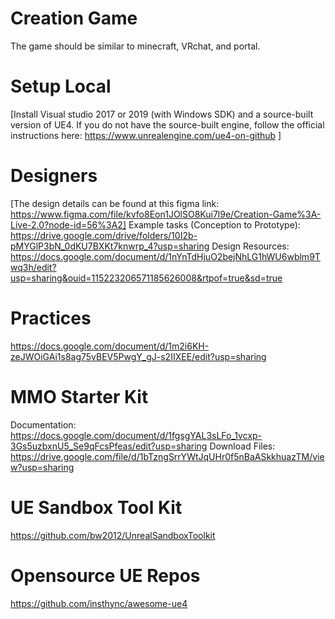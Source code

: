 # Creation Game
The game should be similar to minecraft, VRchat, and portal.

# Setup Local
[Install Visual studio 2017 or 2019 (with Windows SDK) and a source-built version of UE4. If you do not have the source-built engine, follow the official instructions here: https://www.unrealengine.com/ue4-on-github ]

# Designers
[The design details can be found at this figma link: https://www.figma.com/file/kvfo8Eon1JOlSO8Kui7l9e/Creation-Game%3A-Live-2.0?node-id=56%3A2]
Example tasks (Conception to Prototype): https://drive.google.com/drive/folders/10I2b-pMYGlP3bN_0dKU7BXKt7knwrp_4?usp=sharing
Design Resources: https://docs.google.com/document/d/1nYnTdHjuO2bejNhLG1hWU6wblm9Twq3h/edit?usp=sharing&ouid=115223206571185626008&rtpof=true&sd=true

# Practices
https://docs.google.com/document/d/1m2i6KH-zeJWOiGAi1s8ag75vBEV5PwgY_gJ-s2IIXEE/edit?usp=sharing

 # MMO Starter Kit
Documentation: https://docs.google.com/document/d/1fgsgYAL3sLFo_1vcxp-3Gs5uzbxnU5_Se9qFcsPfeas/edit?usp=sharing
Download Files: https://drive.google.com/file/d/1bTzngSrrYWtJqUHr0f5nBaASkkhuazTM/view?usp=sharing

 # UE Sandbox Tool Kit
https://github.com/bw2012/UnrealSandboxToolkit

 # Opensource UE Repos
https://github.com/insthync/awesome-ue4

